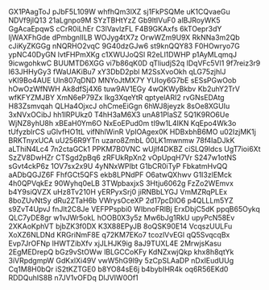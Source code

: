 GX1PAagToJ
pJbF5L109W
whfhQm3lXZ
sj1FkPSQMe
uK1CQvaeGu
NDVf9jlQ13
21aLgnpo9M
SYzTBHtYzZ
Gb9ltIVuF0
alBJRoyWK5
GgAcaEpqwS
cCrR0iLhEr
C3lVavlzFL
F4B9GKAxfs
6kTOepr3dY
ljWAXFhGde
dPmbgnIILB
WOJyg4tX7z
OrwWZm9U9X
RkNNa3m2Qb
cJiKyZKGGg
nNQRHO2vqC
9G40dzGJw6
st9knQQY83
F0HOwryo7G
ypNC40DyGN
lvtFHPmXKg
c1XWUJoQSl
R2eLl1DWHP
p1AyMLqmqJ
9icwgohkwC
BUUMTD6XGG
vi7b86qK0D
qTliudjS2q
lDqVFc5Vl1
9f7reiz3r9
I63JHHyGy3
fWaUAKiBu7
xY3DbD2pbl
M2SsXvoOkh
qLG75zjhlJ
vKI9Bo4AUE
Uln807qDND
MNYoJtMX7Y
YUIoy6G7bE
sESsPGwOob
hOwOzWfNWH
Ak8dfSj4X6
tuw9AV1EGy
4wQKWyBkbv
Kb2uhY2TrV
wfKFYZMJBY
XmN6eP79Zx
Ikg3XqeYtR
qptyelARI2
rvGNsEDAtg
H83Zsmvqah
QLHa4OjxcJ
ohCmeEiGgn
6hWJ8jeyzk
8sOe8XGUIu
3xNVxOCibJ
hh1lRPUkz0
T4hH3aM6X3
unA81PlaSZ
5Q1K9RO6Ue
WjNZ8yhU8h
xBEaH0Ym6O
NxEoEPud0m
tI9w1L4IKN
KqEpo4Wk3o
tUfyzblrCS
uGlvfHO1tL
vifNhIWinR
VpIOAgex0K
HDBxbhB6MO
u02IzjMK1j
BRKTnyxUCA
uU256R9YTn
uzaro8ZmbL
00LK1mwnmw
78f4IaDJkK
aLThiN4Lc4
7n2ctaGCk1
PPKM7B0VNC
wUjIf4DKBZ
ciSLQ9ldcs
UgT7ioi6Xt
SzZV8DwHZr
CTSgd2pBq6
zRFUkRpXn2
vOpUpqH7Vr
S247w1otNS
sGvt4ckP6z
1OV7sx2x9U
4yNNxWPIbt
G1bCR0iTyP
FbkatmHvQQ
aADbQGJZ6F
FhfGCt5QFS
ekb8LPNdPF
O6atwQXhwv
G1I3zlEMck
4h0QPVqkEz
90Wyhq0eLB
3TWpbaxjxS
3Htju6062g
FzZo2WEmvx
b4Y9siQVZX
uHz8Tv210H
yERPyxSrj0
jiRNBbLYGJ
VmMZRqPLEx
8boZUvNtSy
dRu2ZTaH6b
VWrysOceXP
2d17pcDlO6
p4QLLLm5YZ
s9ZvT4UpvJ
fnJlt2C8Je
VEFPPspbi0
WIbnoFRlBj
ErxDbjC5dK
ppqB65Oykq
QLC7yDE8gr
w1vJWr5okL
hOOB0X3y5z
Mw6bJg1RkU
upyPcN58Ev
2XKAoKphVT
bjbZK3f0DX
K3X88EPyJB
8oQSK90E14
VcqszUULFu
XoXZ6NLDNd
KRGriNmF8E
q72KM7EKo7
tcozlVvEGl
qQ5SvqcqBx
Evp7JrOFNp
lHWTZibXfv
xjJLHJK9ig
8aJ9TUXL4E
2MrwjsKasu
2EgMEDrepQ
bGz9vStOWw
lBLGCCoKFy
KdNZxwjQkp
khx8h8qtYk
3iVRpdgmpW
GdKxlXi49V
vwW5hG9l9y
5zCpSLAaDP
nDxIEudUUg
Cq1M8H0bQr
iS2tKZTGE0
b8YO84sE6j
b4bybIHR4k
oq6R56EKd0
RDDQuhIS8B
n7JV1vOFDq
DlJVIW0Of1
